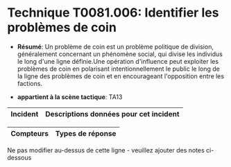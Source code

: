 # Technique T0081.006: Identifier les problèmes de coin

* **Résumé**: Un problème de coin est un problème politique de division, généralement concernant un phénomène social, qui divise les individus le long d'une ligne définie.Une opération d'influence peut exploiter les problèmes de coin en polarisant intentionnellement le public le long de la ligne des problèmes de coin et en encourageant l'opposition entre les factions.

* **appartient à la scène tactique**: TA13


|Incident |Descriptions données pour cet incident |
|-------- |-------------------- |



|Compteurs |Types de réponse |
|-------- |-------------- |


Ne pas modifier au-dessus de cette ligne - veuillez ajouter des notes ci-dessous